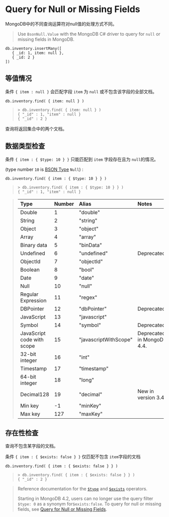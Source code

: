 # Query for Null or Missing Fields



MongoDB中的不同查询运算符对null值的处理方式不同。



> Use `BsonNull.Value` with the MongoDB C# driver to query for `null` or missing fields in MongoDB.

```
db.inventory.insertMany([
   { _id: 1, item: null },
   { _id: 2 }
])
```





## 等值情况

条件 `{ item : null }` 会匹配字段 `item` 为 `null` 或不包含该字段的全部文档。

```
db.inventory.find( { item: null } )
```

> ```
> > db.inventory.find( { item: null } )
> { "_id" : 1, "item" : null }
> { "_id" : 2 }
> ```

查询将返回集合中的两个文档。



## 数据类型检查

条件 `{ item : { $type: 10 } }` 只能匹配到 `item` 字段存在且为 `null`的情况。

 (type number `10` is  [BSON Type](https://docs.mongodb.com/manual/reference/bson-types/) `Null`) :

```
db.inventory.find( { item : { $type: 10 } } )
```

> ```
> > db.inventory.find( { item : { $type: 10 } } )
> { "_id" : 1, "item" : null }
> ```

> | Type                       | Number | Alias                 | Notes                      |
> | :------------------------- | :----- | :-------------------- | :------------------------- |
> | Double                     | 1      | "double"              |                            |
> | String                     | 2      | "string"              |                            |
> | Object                     | 3      | "object"              |                            |
> | Array                      | 4      | "array"               |                            |
> | Binary data                | 5      | "binData"             |                            |
> | Undefined                  | 6      | "undefined"           | Deprecated.                |
> | ObjectId                   | 7      | "objectId"            |                            |
> | Boolean                    | 8      | "bool"                |                            |
> | Date                       | 9      | "date"                |                            |
> | Null                       | 10     | "null"                |                            |
> | Regular Expression         | 11     | "regex"               |                            |
> | DBPointer                  | 12     | "dbPointer"           | Deprecated.                |
> | JavaScript                 | 13     | "javascript"          |                            |
> | Symbol                     | 14     | "symbol"              | Deprecated.                |
> | JavaScript code with scope | 15     | "javascriptWithScope" | Deprecated in MongoDB 4.4. |
> | 32-bit integer             | 16     | "int"                 |                            |
> | Timestamp                  | 17     | "timestamp"           |                            |
> | 64-bit integer             | 18     | "long"                |                            |
> | Decimal128                 | 19     | "decimal"             | New in version 3.4.        |
> | Min key                    | -1     | "minKey"              |                            |
> | Max key                    | 127    | "maxKey"              |                            |

## 存在性检查

查询不包含某字段的文档。

条件 `{ item : { $exists: false } }` 仅匹配不包含 `item`字段的文档

```
db.inventory.find( { item : { $exists: false } } )
```

> ```
> > db.inventory.find( { item : { $exists: false } } )
> { "_id" : 2 }
> ```



> Reference documentation for the [`$type`](https://docs.mongodb.com/manual/reference/operator/query/type/#mongodb-query-op.-type) and [`$exists`](https://docs.mongodb.com/manual/reference/operator/query/exists/#mongodb-query-op.-exists) operators.
>
> Starting in MongoDB 4.2, users can no longer use the query filter `$type: 0` as a synonym for`$exists:false`. To query for null or missing fields, see [Query for Null or Missing Fields](https://docs.mongodb.com/manual/tutorial/query-for-null-fields/).